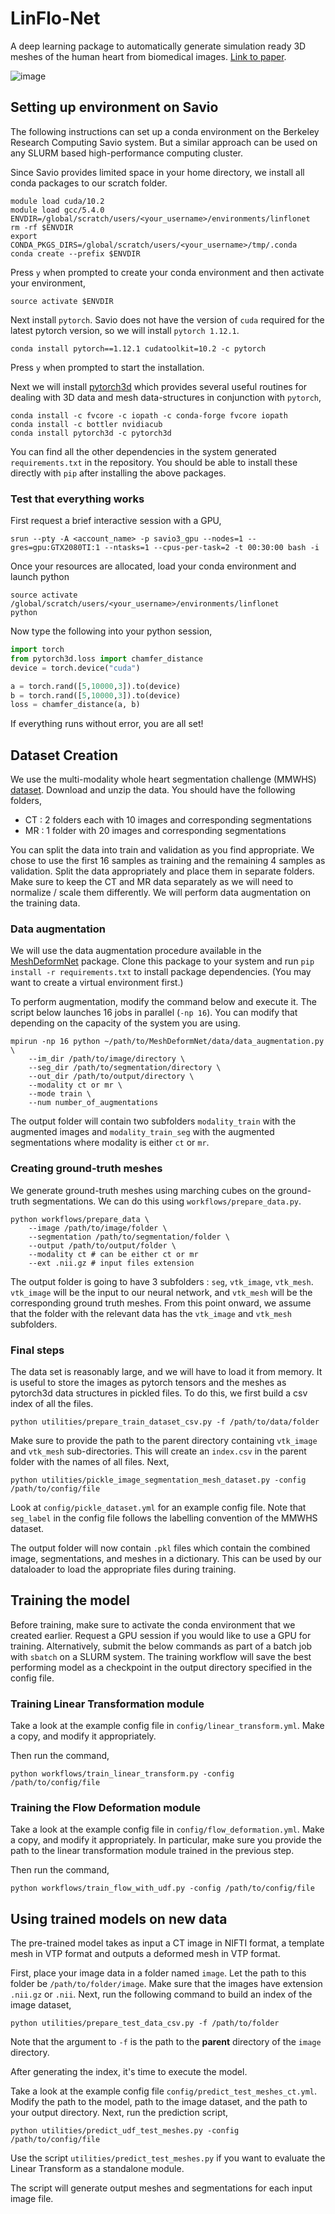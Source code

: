 # LinFlo-Net

A deep learning package to automatically generate simulation ready 3D meshes of the human heart from biomedical images. [Link to paper](https://asmedigitalcollection.asme.org/biomechanical/article/doi/10.1115/1.4064527/1194613).

![image](figures/flow-deformation-no-encoder.png)


## Setting up environment on Savio

The following instructions can set up a conda environment on the Berkeley Research Computing Savio system. But a similar approach can be used on any SLURM based high-performance computing cluster.

Since Savio provides limited space in your home directory, we install all conda packages to our scratch folder.

```commandline
module load cuda/10.2
module load gcc/5.4.0
ENVDIR=/global/scratch/users/<your_username>/environments/linflonet
rm -rf $ENVDIR
export CONDA_PKGS_DIRS=/global/scratch/users/<your_username>/tmp/.conda
conda create --prefix $ENVDIR
```

Press `y` when prompted to create your conda environment and then activate your environment,

```commandline
source activate $ENVDIR
```

Next install `pytorch`. Savio does not have the version of `cuda` required for the latest pytorch version, so we will install `pytorch 1.12.1`.

```commandline
conda install pytorch==1.12.1 cudatoolkit=10.2 -c pytorch
```

Press `y` when prompted to start the installation.

Next we will install [pytorch3d](https://pytorch3d.org/) which provides several useful routines for dealing with 3D data and mesh data-structures in conjunction with `pytorch`,

```commandline
conda install -c fvcore -c iopath -c conda-forge fvcore iopath
conda install -c bottler nvidiacub
conda install pytorch3d -c pytorch3d
```

You can find all the other dependencies in the system generated `requirements.txt` in the repository. You should be able to install these directly with `pip` after installing the above packages.

### Test that everything works

First request a brief interactive session with a GPU,

```commandline
srun --pty -A <account_name> -p savio3_gpu --nodes=1 --gres=gpu:GTX2080TI:1 --ntasks=1 --cpus-per-task=2 -t 00:30:00 bash -i
```

Once your resources are allocated, load your conda environment and launch python

```commandline
source activate /global/scratch/users/<your_username>/environments/linflonet
python
```

Now type the following into your python session,

```python
import torch
from pytorch3d.loss import chamfer_distance
device = torch.device("cuda")

a = torch.rand([5,10000,3]).to(device)
b = torch.rand([5,10000,3]).to(device)
loss = chamfer_distance(a, b)
```

If everything runs without error, you are all set!

## Dataset Creation

We use the multi-modality whole heart segmentation challenge (MMWHS) [dataset](https://zmiclab.github.io/zxh/0/mmwhs/). Download and unzip the data. You should have the following folders,

   - CT : 2 folders each with 10 images and corresponding segmentations
   - MR : 1 folder with 20 images and corresponding segmentations

You can split the data into train and validation as you find appropriate. We chose to use the first 16 samples as training and the remaining 4 samples as validation. Split the data appropriately and place them in separate folders. Make sure to keep the CT and MR data separately as we will need to normalize / scale them differently. We will perform data augmentation on the training data.

### Data augmentation

We will use the data augmentation procedure available in the [MeshDeformNet](https://github.com/fkong7/MeshDeformNet) package. Clone this package to your system and run `pip install -r requirements.txt` to install package dependencies. (You may want to create a virtual environment first.)

To perform augmentation, modify the command below and execute it. The script below launches 16 jobs in parallel (`-np 16`). You can modify that depending on the capacity of the system you are using.

```commandline
mpirun -np 16 python ~/path/to/MeshDeformNet/data/data_augmentation.py \
    --im_dir /path/to/image/directory \
    --seg_dir /path/to/segmentation/directory \
    --out_dir /path/to/output/directory \
    --modality ct or mr \
    --mode train \
    --num number_of_augmentations
```

The output folder will contain two subfolders `modality_train` with the augmented images and `modality_train_seg` with the augmented segmentations where modality is either `ct` or `mr`.

### Creating ground-truth meshes

We generate ground-truth meshes using marching cubes on the ground-truth segmentations. We can do this using `workflows/prepare_data.py`.

```commandline
python workflows/prepare_data \
    --image /path/to/image/folder \
    --segmentation /path/to/segmentation/folder \
    --output /path/to/output/folder \
    --modality ct # can be either ct or mr
    --ext .nii.gz # input files extension
```

The output folder is going to have 3 subfolders : `seg`, `vtk_image`, `vtk_mesh`. `vtk_image` will be the input to our neural network, and `vtk_mesh` will be the corresponding ground truth meshes. From this point onward, we assume that the folder with the relevant data has the `vtk_image` and `vtk_mesh` subfolders.

### Final steps

The data set is reasonably large, and we will have to load it from memory. It is useful to store the images as pytorch tensors and the meshes as pytorch3d data structures in pickled files. To do this, we first build a csv index of all the files.

```commandline
python utilities/prepare_train_dataset_csv.py -f /path/to/data/folder
```

Make sure to provide the path to the parent directory containing `vtk_image` and `vtk_mesh` sub-directories. This will create an `index.csv` in the parent folder with the names of all files. Next,

```commandline
python utilities/pickle_image_segmentation_mesh_dataset.py -config /path/to/config/file
```

Look at `config/pickle_dataset.yml` for an example config file. Note that `seg_label` in the config file follows the labelling convention of the MMWHS dataset.

The output folder will now contain `.pkl` files which contain the combined image, segmentations, and meshes in a dictionary. This can be used by our dataloader to load the appropriate files during training.


## Training the model

Before training, make sure to activate the conda environment that we created earlier. Request a GPU session if you would like to use a GPU for training. Alternatively, submit the below commands as part of a batch job with `sbatch` on a SLURM system. The training workflow will save the best performing model as a checkpoint in the output directory specified in the config file.

### Training Linear Transformation module

Take a look at the example config file in `config/linear_transform.yml`. Make a copy, and modify it appropriately.

Then run the command,

```commandline
python workflows/train_linear_transform.py -config /path/to/config/file
```

### Training the Flow Deformation module

Take a look at the example config file in `config/flow_deformation.yml`. Make a copy, and modify it appropriately. In particular, make sure you provide the path to the linear transformation module trained in the previous step.

Then run the command,

```commandline
python workflows/train_flow_with_udf.py -config /path/to/config/file
```

## Using trained models on new data

The pre-trained model takes as input a CT image in NIFTI format, a template mesh in VTP format and outputs a deformed mesh in VTP format.

First, place your image data in a folder named `image`. Let the path to this folder be `/path/to/folder/image`. Make sure that the images have extension `.nii.gz` or `.nii`. Next, run the following command to build an index of the image dataset,

```
python utilities/prepare_test_data_csv.py -f /path/to/folder
```

Note that the argument to `-f` is the path to the **parent** directory of the `image` directory.

After generating the index, it's time to execute the model.

Take a look at the example config file `config/predict_test_meshes_ct.yml`. Modify the path to the model, path to the image dataset, and the path to your output directory. Next, run the prediction script,

```
python utilities/predict_udf_test_meshes.py -config /path/to/config/file
```

Use the script `utilities/predict_test_meshes.py` if you want to evaluate the Linear Transform as a standalone module.

The script will generate output meshes and segmentations for each input image file.